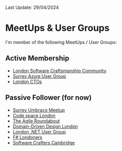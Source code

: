 Last Update: 29/04/2024

# MeetUps & User Groups

I'm member of the following MeetUps / User Groups:

## Active Membership

* [London Software Craftsmanship Community](https://www.meetup.com/london-software-craftsmanship/)
* [Surrey Azure User Group](https://www.meetup.com/surrey-azure-user-group/)
* [London CTOs](https://www.meetup.com/londonctos/)

## Passive Follower (for now)

* [Surrey Umbraco Meetup](https://www.meetup.com/Surrey-Umbraco-Meetup/)
* [Code space London](https://www.meetup.com/Code-space-London/)
* [The Agile Roundabout](https://www.meetup.com/theagileroundabout/)
* [Domain-Driven Design London](https://www.meetup.com/dddlondon/)
* [London .NET User Group](https://www.meetup.com/london-net-user-group/)
* [F# Londoners](https://www.meetup.com/FSharpLondon/)
* [Software Crafters Cambridge](https://www.meetup.com/cambridge-software-crafters/)
